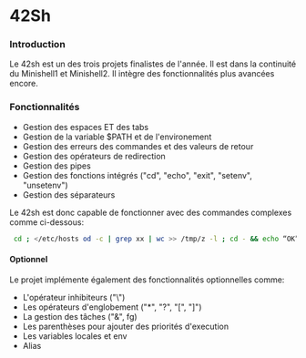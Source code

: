 # 42Sh

### Introduction

Le 42sh est un des trois projets finalistes de l'année. Il est dans la continuité du Minishell1 et Minishell2. Il intègre des fonctionnalités plus avancées encore.



### Fonctionnalités

* Gestion des espaces ET des tabs
* Gestion de la variable $PATH et de l'environement
* Gestion des erreurs des commandes et des valeurs de retour
* Gestion des opérateurs de redirection
* Gestion des pipes
* Gestion des fonctions intégrés ("cd", "echo", "exit", "setenv", "unsetenv")
* Gestion des séparateurs

Le 42sh est donc capable de fonctionner avec des commandes complexes comme ci-dessous:

```bash
 cd ; </etc/hosts od -c | grep xx | wc >> /tmp/z -l ; cd - && echo “OK”
```



#### Optionnel

Le projet implémente également des fonctionnalités optionnelles comme:

* L'opérateur inhibiteurs ("\\")
* Les opérateurs d'englobement ("\*", "?", "\[", "]")
* La gestion des tâches ("&", fg)
* Les parenthèses pour ajouter des priorités d'execution
* Les variables locales et env
* Alias
